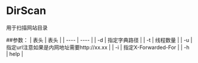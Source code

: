 # DirScan
用于扫描网站目录

##参数：
|  表头   | 表头  |
|  ----  | ----  |
| -d  | 指定字典路径 |
| -t  | 线程数量 |
| -u  | 指定url注意如果是内网地址需要http://xx.xx |
| -i  | 指定X-Forwarded-For |
| -h  | help |
